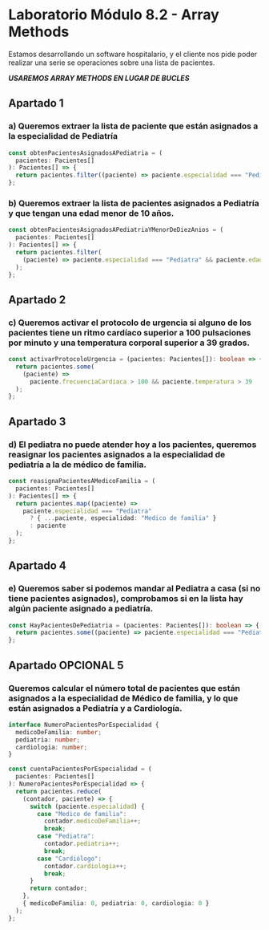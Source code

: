 # Laboratorio Módulo 8.2 - Array Methods

Estamos desarrollando un software hospitalario, y el cliente nos pide poder realizar una serie se operaciones sobre una lista de pacientes.

***USAREMOS ARRAY METHODS EN LUGAR DE BUCLES***

## Apartado 1

### a) Queremos extraer la lista de paciente que están asignados a la especialidad de Pediatría

```typescript
const obtenPacientesAsignadosAPediatria = (
  pacientes: Pacientes[]
): Pacientes[] => {
  return pacientes.filter((paciente) => paciente.especialidad === "Pediatra");
};
```

### b) Queremos extraer la lista de pacientes asignados a Pediatría y que tengan una edad menor de 10 años.

```typescript
const obtenPacientesAsignadosAPediatriaYMenorDeDiezAnios = (
  pacientes: Pacientes[]
): Pacientes[] => {
  return pacientes.filter(
    (paciente) => paciente.especialidad === "Pediatra" && paciente.edad < 10
  );
};
```

## Apartado 2

### c) Queremos activar el protocolo de urgencia si alguno de los pacientes tiene un ritmo cardíaco superior a 100 pulsaciones por minuto y una temperatura corporal superior a 39 grados.

```typescript
const activarProtocoloUrgencia = (pacientes: Pacientes[]): boolean => {
  return pacientes.some(
    (paciente) =>
      paciente.frecuenciaCardiaca > 100 && paciente.temperatura > 39
  );
};
```

## Apartado 3

### d) El pediatra no puede atender hoy a los pacientes, queremos reasignar los pacientes asignados a la especialidad de pediatría a la de médico de familia.

```typescript
const reasignaPacientesAMedicoFamilia = (
  pacientes: Pacientes[]
): Pacientes[] => {
  return pacientes.map((paciente) =>
    paciente.especialidad === "Pediatra"
      ? { ...paciente, especialidad: "Medico de familia" }
      : paciente
  );
};
```

## Apartado 4

### e) Queremos saber si podemos mandar al Pediatra a casa (si no tiene pacientes asignados), comprobamos si en la lista hay algún paciente asignado a pediatría.

```typescript
const HayPacientesDePediatria = (pacientes: Pacientes[]): boolean => {
  return pacientes.some((paciente) => paciente.especialidad === "Pediatra");
};
```

## Apartado OPCIONAL 5

### Queremos calcular el número total de pacientes que están asignados a la especialidad de Médico de familia, y lo que están asignados a Pediatría y a Cardiología.

```typescript
interface NumeroPacientesPorEspecialidad {
  medicoDeFamilia: number;
  pediatria: number;
  cardiologia: number;
}

const cuentaPacientesPorEspecialidad = (
  pacientes: Pacientes[]
): NumeroPacientesPorEspecialidad => {
  return pacientes.reduce(
    (contador, paciente) => {
      switch (paciente.especialidad) {
        case "Medico de familia":
          contador.medicoDeFamilia++;
          break;
        case "Pediatra":
          contador.pediatria++;
          break;
        case "Cardiólogo":
          contador.cardiologia++;
          break;
      }
      return contador;
    },
    { medicoDeFamilia: 0, pediatria: 0, cardiologia: 0 }
  );
};
```